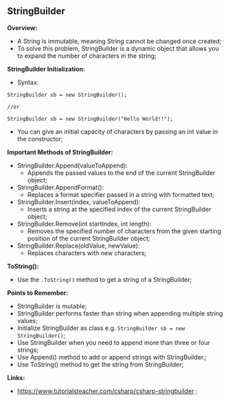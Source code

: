 ## StringBuilder

**Overview:**

- A String is immutable, meaning String cannot be changed once created;
- To solve this problem, StringBuilder is a dynamic object that allows you to expand the number of characters in the string;

**StringBuilder Initialization:**

- Syntax:
```
StringBuilder sb = new StringBuilder();
            
//or

StringBuilder sb = new StringBuilder("Hello World!!");
```
- You can give an initial capacity of characters by passing an int value in the constructor;

**Important Methods of StringBuilder:**

- StringBuilder.Append(valueToAppend):
  - Appends the passed values to the end of the current StringBuilder object;
- StringBuilder.AppendFormat():
  - Replaces a format specifier passed in a string with formatted text;
- StringBuilder.Insert(index, valueToAppend):
  - Inserts a string at the specified index of the current StringBuilder object;
- StringBuilder.Remove(int startIndex, int length):
  - Removes the specified number of characters from the given starting position of the current StringBuilder object;
- StringBuilder.Replace(oldValue, newValue):
  - Replaces characters with new characters;

**ToString():**

- Use the `.ToString()` method to get a string of a StringBuilder;

**Points to Remember:**

- StringBuilder is mutable;
- StringBuilder performs faster than string when appending multiple string values;
- Initialize StringBuilder as class e.g. `StringBuilder sb = new StringBuilder()`;
- Use StringBuilder when you need to append more than three or four strings;
- Use Append() method to add or append strings with StringBuilder.;
- Use ToString() method to get the string from StringBuilder;

**Links:**

- https://www.tutorialsteacher.com/csharp/csharp-stringbuilder ;